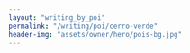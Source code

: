 ```yaml
---
layout: "writing_by_poi"
permalink: "/writing/poi/cerro-verde"
header-img: "assets/owner/hero/pois-bg.jpg"
---
```

